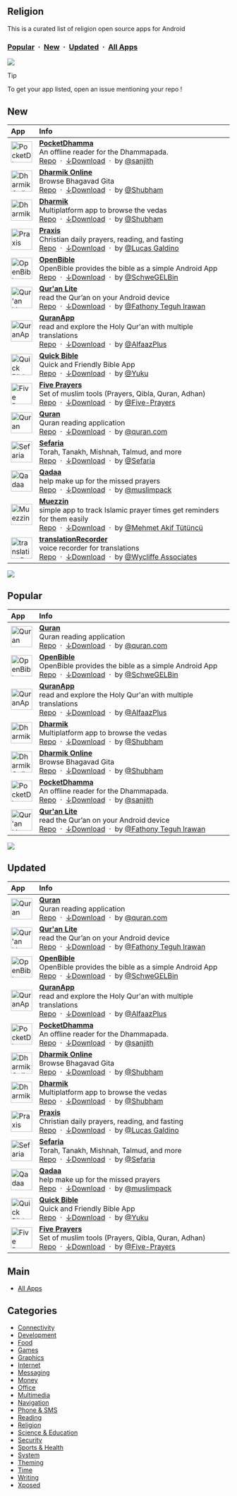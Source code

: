 ## Religion
This is a curated list of religion open source apps for Android

### [Popular](#popular) &nbsp;&middot;&nbsp; [New](#new) &nbsp;&middot;&nbsp; [Updated](#updated) &nbsp;&middot;&nbsp; [All Apps](https://github.com/mobilenetworkltd/openapk)

![](https://i.imgur.com/waxVImv.png)

> [!TIP]
> To get your app listed, open an issue mentioning your repo !



## New

| App | Info |
| :--- | :--- |
| <a href="https://www.openapk.net/pocketdhamma/com.s4nj1th.pocket_dhamma/"><img src="https://www.openapk.net/images/icons/pocketdhamma-apk-for-android.png" height="48" width="48" alt="PocketDhamma"></a> | <a href="https://www.openapk.net/pocketdhamma/com.s4nj1th.pocket_dhamma/"><b>PocketDhamma</b></a><br/>An offline reader for the Dhammapada.<br/><a href="https://github.com/s4nj1th/pocket-dhamma">Repo</a> &nbsp;&middot;&nbsp; <a href="https://www.openapk.net/pocketdhamma/com.s4nj1th.pocket_dhamma/apk/download">↓Download</a> &nbsp;&middot;&nbsp; by <a href="https://github.com/s4nj1th">@sanjith</a>|
| <a href="https://www.openapk.net/dharmik-online/com.shub39.dharmik.online/"><img src="https://www.openapk.net/images/icons/dharmik-online-apk-for-android.png" height="48" width="48" alt="Dharmik Online"></a> | <a href="https://www.openapk.net/dharmik-online/com.shub39.dharmik.online/"><b>Dharmik Online</b></a><br/>Browse Bhagavad Gita<br/><a href="https://github.com/shub39/Dharmik">Repo</a> &nbsp;&middot;&nbsp; <a href="https://www.openapk.net/dharmik-online/com.shub39.dharmik.online/apk/download">↓Download</a> &nbsp;&middot;&nbsp; by <a href="https://github.com/shub39">@Shubham</a>|
| <a href="https://www.openapk.net/dharmik/com.shub39.dharmik/"><img src="https://www.openapk.net/images/icons/dharmik-apk-for-android.png" height="48" width="48" alt="Dharmik"></a> | <a href="https://www.openapk.net/dharmik/com.shub39.dharmik/"><b>Dharmik</b></a><br/>Multiplatform app to browse the vedas<br/><a href="https://github.com/shub39/Dharmik">Repo</a> &nbsp;&middot;&nbsp; <a href="https://www.openapk.net/dharmik/com.shub39.dharmik/apk/download">↓Download</a> &nbsp;&middot;&nbsp; by <a href="https://github.com/shub39">@Shubham</a>|
| <a href="https://www.openapk.net/praxis/com.jlucasgaldino.Praxis/"><img src="https://www.openapk.net/images/icons/praxis-apk-for-android.png" height="48" width="48" alt="Praxis"></a> | <a href="https://www.openapk.net/praxis/com.jlucasgaldino.Praxis/"><b>Praxis</b></a><br/>Christian daily prayers, reading, and fasting<br/><a href="https://github.com/JLucasGaldino/Praxis">Repo</a> &nbsp;&middot;&nbsp; <a href="https://www.openapk.net/praxis/com.jlucasgaldino.Praxis/apk/download">↓Download</a> &nbsp;&middot;&nbsp; by <a href="https://github.com/JLucasGaldino">@Lucas Galdino</a>|
| <a href="https://www.openapk.net/openbible/com.schwegelbin.openbible/"><img src="https://www.openapk.net/images/icons/openbible-apk-for-android.png" height="48" width="48" alt="OpenBible"></a> | <a href="https://www.openapk.net/openbible/com.schwegelbin.openbible/"><b>OpenBible</b></a><br/>OpenBible provides the bible as a simple Android App<br/><a href="https://github.com/SchweGELBin/OpenBible2">Repo</a> &nbsp;&middot;&nbsp; <a href="https://www.openapk.net/openbible/com.schwegelbin.openbible/apk/download">↓Download</a> &nbsp;&middot;&nbsp; by <a href="https://github.com/SchweGELBin">@SchweGELBin</a>|
| <a href="https://www.openapk.net/quran-lite/id.thony.android.quranlite/"><img src="https://www.openapk.net/images/icons/quran-lite-apk-for-android.png" height="48" width="48" alt="Qur'an Lite"></a> | <a href="https://www.openapk.net/quran-lite/id.thony.android.quranlite/"><b>Qur'an Lite</b></a><br/>read the Qur’an on your Android device<br/><a href="https://github.com/fathonyfath/quran-lite-android">Repo</a> &nbsp;&middot;&nbsp; <a href="https://www.openapk.net/quran-lite/id.thony.android.quranlite/apk/download">↓Download</a> &nbsp;&middot;&nbsp; by <a href="https://github.com/fathonyfath">@Fathony Teguh Irawan</a>|
| <a href="https://www.openapk.net/quranapp/com.quranapp.android/"><img src="https://www.openapk.net/images/icons/quranapp-apk-for-android.png" height="48" width="48" alt="QuranApp"></a> | <a href="https://www.openapk.net/quranapp/com.quranapp.android/"><b>QuranApp</b></a><br/>read and explore the Holy Qur'an with multiple translations<br/><a href="https://github.com/AlfaazPlus/QuranApp">Repo</a> &nbsp;&middot;&nbsp; <a href="https://www.openapk.net/quranapp/com.quranapp.android/apk/download">↓Download</a> &nbsp;&middot;&nbsp; by <a href="https://github.com/AlfaazPlus">@AlfaazPlus</a>|
| <a href="https://www.openapk.net/quick-bible/yuku.alkitab.kjv/"><img src="https://www.openapk.net/images/icons/quick-bible-android.jpeg" height="48" width="48" alt="Quick Bible"></a> | <a href="https://www.openapk.net/quick-bible/yuku.alkitab.kjv/"><b>Quick Bible</b></a><br/>Quick and Friendly Bible App<br/><a href="https://github.com/yukuku/androidbible">Repo</a> &nbsp;&middot;&nbsp; <a href="https://www.openapk.net/quick-bible/yuku.alkitab.kjv/apk/download">↓Download</a> &nbsp;&middot;&nbsp; by <a href="https://github.com/yukuku">@Yuku</a>|
| <a href="https://www.openapk.net/five-prayers/com.hbouzidi.fiveprayers/"><img src="https://www.openapk.net/images/icons/five-prayers-apk-for-android.png" height="48" width="48" alt="Five Prayers"></a> | <a href="https://www.openapk.net/five-prayers/com.hbouzidi.fiveprayers/"><b>Five Prayers</b></a><br/>Set of muslim tools (Prayers, Qibla, Quran, Adhan)<br/><a href="https://github.com/Five-Prayers/five-prayers-android">Repo</a> &nbsp;&middot;&nbsp; <a href="https://www.openapk.net/five-prayers/com.hbouzidi.fiveprayers/apk/download">↓Download</a> &nbsp;&middot;&nbsp; by <a href="https://github.com/Five-Prayers">@Five-Prayers</a>|
| <a href="https://www.openapk.net/quran/com.quran.labs.androidquran/"><img src="https://www.openapk.net/images/icons/quran-apk-for-android.png" height="48" width="48" alt="Quran"></a> | <a href="https://www.openapk.net/quran/com.quran.labs.androidquran/"><b>Quran</b></a><br/>Quran reading application<br/><a href="https://github.com/quran/quran_android">Repo</a> &nbsp;&middot;&nbsp; <a href="https://www.openapk.net/quran/com.quran.labs.androidquran/apk/download">↓Download</a> &nbsp;&middot;&nbsp; by <a href="https://github.com/quran">@quran.com</a>|
| <a href="https://www.openapk.net/sefaria/org.sefaria.sefaria/"><img src="https://www.openapk.net/images/icons/sefaria-android-3.webp" height="48" width="48" alt="Sefaria"></a> | <a href="https://www.openapk.net/sefaria/org.sefaria.sefaria/"><b>Sefaria</b></a><br/>Torah, Tanakh, Mishnah, Talmud, and more<br/><a href="https://github.com/Sefaria/Sefaria-Mobile">Repo</a> &nbsp;&middot;&nbsp; <a href="https://www.openapk.net/sefaria/org.sefaria.sefaria/apk/download">↓Download</a> &nbsp;&middot;&nbsp; by <a href="https://github.com/Sefaria">@Sefaria</a>|
| <a href="https://www.openapk.net/qadaa/com.hassaneltantawy.qadaa/"><img src="https://www.openapk.net/images/icons/qadaa-apk-for-android.png" height="48" width="48" alt="Qadaa"></a> | <a href="https://www.openapk.net/qadaa/com.hassaneltantawy.qadaa/"><b>Qadaa</b></a><br/>help make up for the missed prayers<br/><a href="https://github.com/muslimpack/Qadaa">Repo</a> &nbsp;&middot;&nbsp; <a href="https://www.openapk.net/qadaa/com.hassaneltantawy.qadaa/apk/download">↓Download</a> &nbsp;&middot;&nbsp; by <a href="https://github.com/muslimpack">@muslimpack</a>|
| <a href="https://www.openapk.net/muezzin/com.mehmetakiftutuncu.muezzin/"><img src="https://apt.izzysoft.de/fdroid/repo/com.mehmetakiftutuncu.muezzin/en-US/icon.png" height="48" width="48" alt="Muezzin"></a> | <a href="https://www.openapk.net/muezzin/com.mehmetakiftutuncu.muezzin/"><b>Muezzin</b></a><br/>simple app to track Islamic prayer times get reminders for them easily<br/><a href="https://github.com/makiftutuncu/Muezzin">Repo</a> &nbsp;&middot;&nbsp; <a href="https://www.openapk.net/muezzin/com.mehmetakiftutuncu.muezzin/apk/download">↓Download</a> &nbsp;&middot;&nbsp; by <a href="https://github.com/makiftutuncu">@Mehmet Akif Tütüncü</a>|
| <a href="https://www.openapk.net/translationrecorder/org.wycliffeassociates.translationrecorder/"><img src="https://www.openapk.net/images/default-icon.svg" height="48" width="48" alt="translationRecorder"></a> | <a href="https://www.openapk.net/translationrecorder/org.wycliffeassociates.translationrecorder/"><b>translationRecorder</b></a><br/>voice recorder for translations<br/><a href="https://github.com/WycliffeAssociates/translationRecorder">Repo</a> &nbsp;&middot;&nbsp; <a href="https://www.openapk.net/translationrecorder/org.wycliffeassociates.translationrecorder/apk/download">↓Download</a> &nbsp;&middot;&nbsp; by <a href="https://github.com/WycliffeAssociates">@Wycliffe Associates</a>|


![](https://i.imgur.com/waxVImv.png)


## Popular

| App | Info |
| :--- | :--- |
| <a href="https://www.openapk.net/quran/com.quran.labs.androidquran/"><img src="https://www.openapk.net/images/icons/quran-apk-for-android.png" height="48" width="48" alt="Quran"></a> | <a href="https://www.openapk.net/quran/com.quran.labs.androidquran/"><b>Quran</b></a><br/>Quran reading application<br/><a href="https://github.com/quran/quran_android">Repo</a> &nbsp;&middot;&nbsp; <a href="https://www.openapk.net/quran/com.quran.labs.androidquran/apk/download">↓Download</a> &nbsp;&middot;&nbsp; by <a href="https://github.com/quran">@quran.com</a>|
| <a href="https://www.openapk.net/openbible/com.schwegelbin.openbible/"><img src="https://www.openapk.net/images/icons/openbible-apk-for-android.png" height="48" width="48" alt="OpenBible"></a> | <a href="https://www.openapk.net/openbible/com.schwegelbin.openbible/"><b>OpenBible</b></a><br/>OpenBible provides the bible as a simple Android App<br/><a href="https://github.com/SchweGELBin/OpenBible2">Repo</a> &nbsp;&middot;&nbsp; <a href="https://www.openapk.net/openbible/com.schwegelbin.openbible/apk/download">↓Download</a> &nbsp;&middot;&nbsp; by <a href="https://github.com/SchweGELBin">@SchweGELBin</a>|
| <a href="https://www.openapk.net/quranapp/com.quranapp.android/"><img src="https://www.openapk.net/images/icons/quranapp-apk-for-android.png" height="48" width="48" alt="QuranApp"></a> | <a href="https://www.openapk.net/quranapp/com.quranapp.android/"><b>QuranApp</b></a><br/>read and explore the Holy Qur'an with multiple translations<br/><a href="https://github.com/AlfaazPlus/QuranApp">Repo</a> &nbsp;&middot;&nbsp; <a href="https://www.openapk.net/quranapp/com.quranapp.android/apk/download">↓Download</a> &nbsp;&middot;&nbsp; by <a href="https://github.com/AlfaazPlus">@AlfaazPlus</a>|
| <a href="https://www.openapk.net/dharmik/com.shub39.dharmik/"><img src="https://www.openapk.net/images/icons/dharmik-apk-for-android.png" height="48" width="48" alt="Dharmik"></a> | <a href="https://www.openapk.net/dharmik/com.shub39.dharmik/"><b>Dharmik</b></a><br/>Multiplatform app to browse the vedas<br/><a href="https://github.com/shub39/Dharmik">Repo</a> &nbsp;&middot;&nbsp; <a href="https://www.openapk.net/dharmik/com.shub39.dharmik/apk/download">↓Download</a> &nbsp;&middot;&nbsp; by <a href="https://github.com/shub39">@Shubham</a>|
| <a href="https://www.openapk.net/dharmik-online/com.shub39.dharmik.online/"><img src="https://www.openapk.net/images/icons/dharmik-online-apk-for-android.png" height="48" width="48" alt="Dharmik Online"></a> | <a href="https://www.openapk.net/dharmik-online/com.shub39.dharmik.online/"><b>Dharmik Online</b></a><br/>Browse Bhagavad Gita<br/><a href="https://github.com/shub39/Dharmik">Repo</a> &nbsp;&middot;&nbsp; <a href="https://www.openapk.net/dharmik-online/com.shub39.dharmik.online/apk/download">↓Download</a> &nbsp;&middot;&nbsp; by <a href="https://github.com/shub39">@Shubham</a>|
| <a href="https://www.openapk.net/pocketdhamma/com.s4nj1th.pocket_dhamma/"><img src="https://www.openapk.net/images/icons/pocketdhamma-apk-for-android.png" height="48" width="48" alt="PocketDhamma"></a> | <a href="https://www.openapk.net/pocketdhamma/com.s4nj1th.pocket_dhamma/"><b>PocketDhamma</b></a><br/>An offline reader for the Dhammapada.<br/><a href="https://github.com/s4nj1th/pocket-dhamma">Repo</a> &nbsp;&middot;&nbsp; <a href="https://www.openapk.net/pocketdhamma/com.s4nj1th.pocket_dhamma/apk/download">↓Download</a> &nbsp;&middot;&nbsp; by <a href="https://github.com/s4nj1th">@sanjith</a>|
| <a href="https://www.openapk.net/quran-lite/id.thony.android.quranlite/"><img src="https://www.openapk.net/images/icons/quran-lite-apk-for-android.png" height="48" width="48" alt="Qur'an Lite"></a> | <a href="https://www.openapk.net/quran-lite/id.thony.android.quranlite/"><b>Qur'an Lite</b></a><br/>read the Qur’an on your Android device<br/><a href="https://github.com/fathonyfath/quran-lite-android">Repo</a> &nbsp;&middot;&nbsp; <a href="https://www.openapk.net/quran-lite/id.thony.android.quranlite/apk/download">↓Download</a> &nbsp;&middot;&nbsp; by <a href="https://github.com/fathonyfath">@Fathony Teguh Irawan</a>|

![](https://i.imgur.com/waxVImv.png)


## Updated

| App | Info |
| :--- | :--- |
| <a href="https://www.openapk.net/quran/com.quran.labs.androidquran/"><img src="https://www.openapk.net/images/icons/quran-apk-for-android.png" height="48" width="48" alt="Quran"></a> | <a href="https://www.openapk.net/quran/com.quran.labs.androidquran/"><b>Quran</b></a><br/>Quran reading application<br/><a href="https://github.com/quran/quran_android">Repo</a> &nbsp;&middot;&nbsp; <a href="https://www.openapk.net/quran/com.quran.labs.androidquran/apk/download">↓Download</a> &nbsp;&middot;&nbsp; by <a href="https://github.com/quran">@quran.com</a>|
| <a href="https://www.openapk.net/quran-lite/id.thony.android.quranlite/"><img src="https://www.openapk.net/images/icons/quran-lite-apk-for-android.png" height="48" width="48" alt="Qur'an Lite"></a> | <a href="https://www.openapk.net/quran-lite/id.thony.android.quranlite/"><b>Qur'an Lite</b></a><br/>read the Qur’an on your Android device<br/><a href="https://github.com/fathonyfath/quran-lite-android">Repo</a> &nbsp;&middot;&nbsp; <a href="https://www.openapk.net/quran-lite/id.thony.android.quranlite/apk/download">↓Download</a> &nbsp;&middot;&nbsp; by <a href="https://github.com/fathonyfath">@Fathony Teguh Irawan</a>|
| <a href="https://www.openapk.net/openbible/com.schwegelbin.openbible/"><img src="https://www.openapk.net/images/icons/openbible-apk-for-android.png" height="48" width="48" alt="OpenBible"></a> | <a href="https://www.openapk.net/openbible/com.schwegelbin.openbible/"><b>OpenBible</b></a><br/>OpenBible provides the bible as a simple Android App<br/><a href="https://github.com/SchweGELBin/OpenBible2">Repo</a> &nbsp;&middot;&nbsp; <a href="https://www.openapk.net/openbible/com.schwegelbin.openbible/apk/download">↓Download</a> &nbsp;&middot;&nbsp; by <a href="https://github.com/SchweGELBin">@SchweGELBin</a>|
| <a href="https://www.openapk.net/quranapp/com.quranapp.android/"><img src="https://www.openapk.net/images/icons/quranapp-apk-for-android.png" height="48" width="48" alt="QuranApp"></a> | <a href="https://www.openapk.net/quranapp/com.quranapp.android/"><b>QuranApp</b></a><br/>read and explore the Holy Qur'an with multiple translations<br/><a href="https://github.com/AlfaazPlus/QuranApp">Repo</a> &nbsp;&middot;&nbsp; <a href="https://www.openapk.net/quranapp/com.quranapp.android/apk/download">↓Download</a> &nbsp;&middot;&nbsp; by <a href="https://github.com/AlfaazPlus">@AlfaazPlus</a>|
| <a href="https://www.openapk.net/pocketdhamma/com.s4nj1th.pocket_dhamma/"><img src="https://www.openapk.net/images/icons/pocketdhamma-apk-for-android.png" height="48" width="48" alt="PocketDhamma"></a> | <a href="https://www.openapk.net/pocketdhamma/com.s4nj1th.pocket_dhamma/"><b>PocketDhamma</b></a><br/>An offline reader for the Dhammapada.<br/><a href="https://github.com/s4nj1th/pocket-dhamma">Repo</a> &nbsp;&middot;&nbsp; <a href="https://www.openapk.net/pocketdhamma/com.s4nj1th.pocket_dhamma/apk/download">↓Download</a> &nbsp;&middot;&nbsp; by <a href="https://github.com/s4nj1th">@sanjith</a>|
| <a href="https://www.openapk.net/dharmik-online/com.shub39.dharmik.online/"><img src="https://www.openapk.net/images/icons/dharmik-online-apk-for-android.png" height="48" width="48" alt="Dharmik Online"></a> | <a href="https://www.openapk.net/dharmik-online/com.shub39.dharmik.online/"><b>Dharmik Online</b></a><br/>Browse Bhagavad Gita<br/><a href="https://github.com/shub39/Dharmik">Repo</a> &nbsp;&middot;&nbsp; <a href="https://www.openapk.net/dharmik-online/com.shub39.dharmik.online/apk/download">↓Download</a> &nbsp;&middot;&nbsp; by <a href="https://github.com/shub39">@Shubham</a>|
| <a href="https://www.openapk.net/dharmik/com.shub39.dharmik/"><img src="https://www.openapk.net/images/icons/dharmik-apk-for-android.png" height="48" width="48" alt="Dharmik"></a> | <a href="https://www.openapk.net/dharmik/com.shub39.dharmik/"><b>Dharmik</b></a><br/>Multiplatform app to browse the vedas<br/><a href="https://github.com/shub39/Dharmik">Repo</a> &nbsp;&middot;&nbsp; <a href="https://www.openapk.net/dharmik/com.shub39.dharmik/apk/download">↓Download</a> &nbsp;&middot;&nbsp; by <a href="https://github.com/shub39">@Shubham</a>|
| <a href="https://www.openapk.net/praxis/com.jlucasgaldino.Praxis/"><img src="https://www.openapk.net/images/icons/praxis-apk-for-android.png" height="48" width="48" alt="Praxis"></a> | <a href="https://www.openapk.net/praxis/com.jlucasgaldino.Praxis/"><b>Praxis</b></a><br/>Christian daily prayers, reading, and fasting<br/><a href="https://github.com/JLucasGaldino/Praxis">Repo</a> &nbsp;&middot;&nbsp; <a href="https://www.openapk.net/praxis/com.jlucasgaldino.Praxis/apk/download">↓Download</a> &nbsp;&middot;&nbsp; by <a href="https://github.com/JLucasGaldino">@Lucas Galdino</a>|
| <a href="https://www.openapk.net/sefaria/org.sefaria.sefaria/"><img src="https://www.openapk.net/images/icons/sefaria-android-3.webp" height="48" width="48" alt="Sefaria"></a> | <a href="https://www.openapk.net/sefaria/org.sefaria.sefaria/"><b>Sefaria</b></a><br/>Torah, Tanakh, Mishnah, Talmud, and more<br/><a href="https://github.com/Sefaria/Sefaria-Mobile">Repo</a> &nbsp;&middot;&nbsp; <a href="https://www.openapk.net/sefaria/org.sefaria.sefaria/apk/download">↓Download</a> &nbsp;&middot;&nbsp; by <a href="https://github.com/Sefaria">@Sefaria</a>|
| <a href="https://www.openapk.net/qadaa/com.hassaneltantawy.qadaa/"><img src="https://www.openapk.net/images/icons/qadaa-apk-for-android.png" height="48" width="48" alt="Qadaa"></a> | <a href="https://www.openapk.net/qadaa/com.hassaneltantawy.qadaa/"><b>Qadaa</b></a><br/>help make up for the missed prayers<br/><a href="https://github.com/muslimpack/Qadaa">Repo</a> &nbsp;&middot;&nbsp; <a href="https://www.openapk.net/qadaa/com.hassaneltantawy.qadaa/apk/download">↓Download</a> &nbsp;&middot;&nbsp; by <a href="https://github.com/muslimpack">@muslimpack</a>|
| <a href="https://www.openapk.net/quick-bible/yuku.alkitab.kjv/"><img src="https://www.openapk.net/images/icons/quick-bible-android.jpeg" height="48" width="48" alt="Quick Bible"></a> | <a href="https://www.openapk.net/quick-bible/yuku.alkitab.kjv/"><b>Quick Bible</b></a><br/>Quick and Friendly Bible App<br/><a href="https://github.com/yukuku/androidbible">Repo</a> &nbsp;&middot;&nbsp; <a href="https://www.openapk.net/quick-bible/yuku.alkitab.kjv/apk/download">↓Download</a> &nbsp;&middot;&nbsp; by <a href="https://github.com/yukuku">@Yuku</a>|
| <a href="https://www.openapk.net/five-prayers/com.hbouzidi.fiveprayers/"><img src="https://www.openapk.net/images/icons/five-prayers-apk-for-android.png" height="48" width="48" alt="Five Prayers"></a> | <a href="https://www.openapk.net/five-prayers/com.hbouzidi.fiveprayers/"><b>Five Prayers</b></a><br/>Set of muslim tools (Prayers, Qibla, Quran, Adhan)<br/><a href="https://github.com/Five-Prayers/five-prayers-android">Repo</a> &nbsp;&middot;&nbsp; <a href="https://www.openapk.net/five-prayers/com.hbouzidi.fiveprayers/apk/download">↓Download</a> &nbsp;&middot;&nbsp; by <a href="https://github.com/Five-Prayers">@Five-Prayers</a>|


## Main

- [All Apps](https://github.com/mobilenetworkltd/openapk)


## Categories
- [Connectivity](../categories/connectivity.md)
- [Development](../categories/development.md)
- [Food](../categories/food.md)
- [Games](../categories/games.md)
- [Graphics](../categories/graphics.md)
- [Internet](../categories/internet.md)
- [Messaging](../categories/messaging.md)
- [Money](../categories/money.md)
- [Office](../categories/office.md)
- [Multimedia](../categories/multimedia.md)
- [Navigation](../categories/navigation.md)
- [Phone & SMS](../categories/phone-and-sms.md)
- [Reading](../categories/reading.md)
- [Religion](../categories/religion.md)
- [Science & Education](../categories/science-and-education.md)
- [Security](../categories/security.md)
- [Sports & Health](../categories/sports-and-health.md)
- [System](../categories/system.md)
- [Theming](../categories/theming.md)
- [Time](../categories/time.md)
- [Writing](../categories/writing.md)
- [Xposed](../categories/xposed.md)
